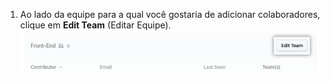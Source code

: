1. Ao lado da equipe para a qual você gostaria de adicionar colaboradores, clique em **Edit Team** (Editar Equipe). ![Botão Editar Equipe](/assets/images/help/insights/edit-team.png)
